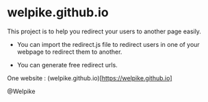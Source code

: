 # welpike.github.io

This project is to help you redirect your users to another page easily.

- You can import the redirect.js file to redirect users in one of your webpage to redirect them to another.

- You can generate free redirect urls.

One website : (welpike.github.io)[https://welpike.github.io]

@Welpike
